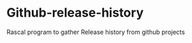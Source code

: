Github-release-history
======================

Rascal program to gather Release history from github projects
